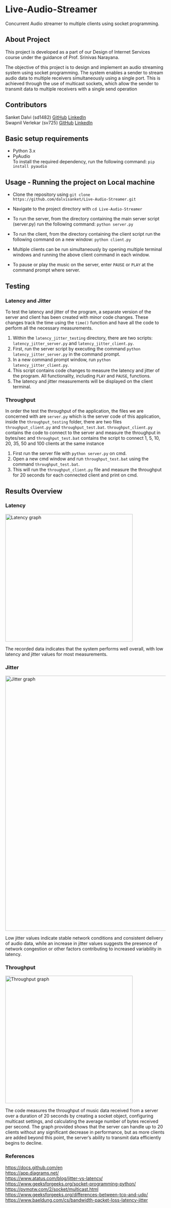 # Live-Audio-Streamer
Concurrent Audio streamer to multiple clients using socket programming.

## About Project
This project is developed as a part of our Design of Internet Services course under the guidance of Prof. Srinivas Narayana.

The objective of this project is to design and implement an audio streaming system using socket programming. The system enables a sender to stream audio data to multiple receivers simultaneously using a single port. This is achieved through the use of multicast sockets, which allow the sender to transmit data to multiple receivers with a single send operation

## Contributors

Sanket Dalvi (sd1482) [GitHub](https://github.com/dalvisanket) [LinkedIn](https://www.linkedin.com/in/-sanketdalvi-/)
<br>
Swapnil Verlekar (sv725) [GitHub](https://github.com/swapnilverlekar) [LinkedIn](https://www.linkedin.com/in/swapnilverlekar/) <br>

## Basic setup requirements
- Python 3.x
- PyAudio <br>
To install the required dependency, run the following command: ```pip install pyaudio```

## Usage - Running the project on Local machine

- Clone the repository using ```git clone https://github.com/dalvisanket/Live-Audio-Streamer.git```

- Navigate to the project directory with ```cd Live-Audio-Streamer``` 

- To run the server, from the directory containing the main server script (server.py) run the following command:
```python server.py```

- To run the client, from the directory containing the client script run the following command on a new window:
```python client.py```

- Multiple clients can be run simultaneously by opening multiple terminal windows and running the above client command in each window.

- To pause or play the music on the server, enter ```PAUSE``` or ```PLAY``` at the command prompt where server.

## Testing

### Latency and Jitter
To test the latency and jitter of the program, a separate version of the server and client has been created with minor code changes. These changes track the time using the ```time()``` function and have all the code to perform all the necessary measurements.

1. Within the ```latency_jitter_testing``` directory, there are two scripts: ```latency_jitter_server.py``` and ```latency_jitter_client.py```.
2. First, run the server script by executing the command ```python latency_jitter_server.py``` in the command prompt.
3. In a new command prompt window, run ```python latency_jitter_client.py```.
4. This script contains code changes to measure the latency and jitter of the program. All functionality, including ```PLAY``` and ```PAUSE```, functions.
5. The latency and jitter measurements will be displayed on the client terminal.

### Throughput
In order the test the throughput of the application, the files we are concerned with are ```server.py``` which is the server code of this application, inside the ```throughput_testing``` folder, there are two files ```throughput_client.py``` and ```throughput_test.bat```. ```throughput_client.py``` contains the code to connect to the server and measure the throughput in bytes/sec and  ```throughput_test.bat``` contains the script to connect 1, 5, 10, 20, 35, 50 and 100 clients at the same instance
1. First run the server file with ```python server.py``` on cmd. 
2. Open a new cmd window and run ```throughput_test.bat``` using  the command ```throughput_test.bat```.
3. This will run the ```throughput_client.py``` file and measure the throughput for 20 seconds for each connected client and print on cmd.

## Results Overview

### Latency
<img width="400" alt="Latency graph" src="https://user-images.githubusercontent.com/48671736/236635594-46556260-1236-4590-a238-9b85d4b27704.png">

The recorded data indicates that the system performs well overall, with low latency and jitter values for most measurements.

### Jitter 
<img width="800" alt="Jitter graph" src="https://user-images.githubusercontent.com/48671736/236635338-39a4c721-84c1-4e1d-aa9c-9dcc3b782455.jpeg">

Low jitter values indicate stable network conditions and consistent delivery of audio data, while an increase in jitter values suggests the presence of network congestion or other factors contributing to increased variability in latency.

### Throughput
<img width="400" alt="Throughput graph" src="https://user-images.githubusercontent.com/48671736/236635535-c076f3cc-069f-45cc-b5e4-6648288c86f8.jpeg">

The code measures the throughput of music data received from a server over a duration of 20 seconds by creating a socket object, configuring multicast settings, and calculating the average number of bytes received per second. The graph provided shows that the server can handle up to 20 clients without any significant decrease in performance, but as more clients are added beyond this point, the server’s ability to transmit data efficiently begins to decline.

### References

https://docs.github.com/en <br>
https://app.diagrams.net/ <br>
https://www.atatus.com/blog/jitter-vs-latency/ <br>
https://www.geeksforgeeks.org/socket-programming-python/ <br>
https://pymotw.com/2/socket/multicast.html <br>
https://www.geeksforgeeks.org/differences-between-tcp-and-udp/ <br>
https://www.baeldung.com/cs/bandwidth-packet-loss-latency-jitter <br>
